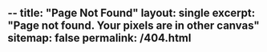 --
title: "Page Not Found"
layout: single
excerpt: "Page not found. Your pixels are in other canvas"
sitemap: false
permalink: /404.html
--
